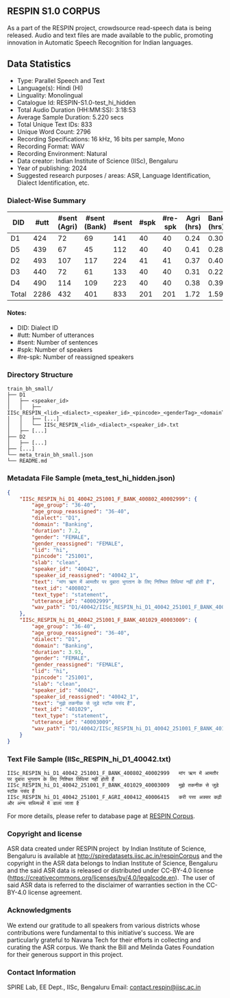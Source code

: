 ## RESPIN S1.0 CORPUS ##

As a part of the RESPIN project, crowdsource read-speech data is being released. Audio and text files
are made available to the public, promoting innovation in Automatic Speech Recognition for Indian languages.

## Data Statistics ##

- Type: Parallel Speech and Text
- Language(s): Hindi (HI)
- Linguality: Monolingual
- Catalogue Id: RESPIN-S1.0-test_hi_hidden
- Total Audio Duration (HH:MM:SS): 3:18:53
- Average Sample Duration: 5.220 secs
- Total Unique Text IDs: 833
- Unique Word Count: 2796
- Recording Specifications: 16 kHz, 16 bits per sample, Mono
- Recording Format: WAV
- Recording Environment: Natural
- Data creator: Indian Institute of Science (IISc), Bengaluru
- Year of publishing: 2024
- Suggested research purposes / areas: ASR, Language Identification, Dialect Identification, etc.

### Dialect-Wise Summary ###
| DID   | #utt | #sent (Agri) | #sent (Bank) | #sent | #spk | #re-spk | Agri (hrs) | Bank (hrs) | Total (hrs) |
|-------|------|--------------|--------------|-------|------|---------|------------|------------|-------------|
| D1 | 424 | 72 | 69 | 141 | 40 | 40 | 0.24 | 0.30 | 0.54 |
| D5 | 439 | 67 | 45 | 112 | 40 | 40 | 0.41 | 0.28 | 0.69 |
| D2 | 493 | 107 | 117 | 224 | 41 | 41 | 0.37 | 0.40 | 0.78 |
| D3 | 440 | 72 | 61 | 133 | 40 | 40 | 0.31 | 0.22 | 0.53 |
| D4 | 490 | 114 | 109 | 223 | 40 | 40 | 0.38 | 0.39 | 0.78 |
| Total | 2286 | 432 | 401 | 833 | 201 | 201 | 1.72 | 1.59 | 3.31 |



#### Notes:
- DID: Dialect ID
- #utt: Number of utterances
- #sent: Number of sentences
- #spk: Number of speakers
- #re-spk: Number of reassigned speakers

### Directory Structure ###
```
train_bh_small/
├── D1
│   ├── <speaker_id>
│   │   ├── IISc_RESPIN_<lid>_<dialect>_<speaker_id>_<pincode>_<genderTag>_<domainTag>_<text_id>_<uttid>.wav
│   │   ├── [...]
│   │   └── IISc_RESPIN_<lid>_<dialect>_<speaker_id>.txt
│   ├── [...]
├── D2
│   ├── [...]
├── [...]
└── meta_train_bh_small.json
└── README.md
```

### Metadata File Sample (meta_test_hi_hidden.json) ###

```json
{
    "IISc_RESPIN_hi_D1_40042_251001_F_BANK_400802_40002999": {
        "age_group": "36-40",
        "age_group_reassigned": "36-40",
        "dialect": "D1",
        "domain": "Banking",
        "duration": 7.2,
        "gender": "FEMALE",
        "gender_reassigned": "FEMALE",
        "lid": "hi",
        "pincode": "251001",
        "slab": "clean",
        "speaker_id": "40042",
        "speaker_id_reassigned": "40042_1",
        "text": "मांग ऋण में आमतौर पर दुबारा भुगतान के लिए निश्चित तिथियां नहीं होती हैं",
        "text_id": "400802",
        "text_type": "statement",
        "utterance_id": "40002999",
        "wav_path": "D1/40042/IISc_RESPIN_hi_D1_40042_251001_F_BANK_400802_40002999.wav"
    },
    "IISc_RESPIN_hi_D1_40042_251001_F_BANK_401029_40003009": {
        "age_group": "36-40",
        "age_group_reassigned": "36-40",
        "dialect": "D1",
        "domain": "Banking",
        "duration": 3.93,
        "gender": "FEMALE",
        "gender_reassigned": "FEMALE",
        "lid": "hi",
        "pincode": "251001",
        "slab": "clean",
        "speaker_id": "40042",
        "speaker_id_reassigned": "40042_1",
        "text": "मुझे तकनीक से जुड़े स्टॉक पसंद हैं",
        "text_id": "401029",
        "text_type": "statement",
        "utterance_id": "40003009",
        "wav_path": "D1/40042/IISc_RESPIN_hi_D1_40042_251001_F_BANK_401029_40003009.wav"
    }
}
```

### Text File Sample (IISc_RESPIN_hi_D1_40042.txt) ###
```
IISc_RESPIN_hi_D1_40042_251001_F_BANK_400802_40002999	मांग ऋण में आमतौर पर दुबारा भुगतान के लिए निश्चित तिथियां नहीं होती हैं
IISc_RESPIN_hi_D1_40042_251001_F_BANK_401029_40003009	मुझे तकनीक से जुड़े स्टॉक पसंद हैं
IISc_RESPIN_hi_D1_40042_251001_F_AGRI_400412_40006415	करी पत्ता अक्सर कढ़ी और अन्य सब्ज्यिओं में डाला जाता है
```

For more details, please refer to database page at [RESPIN Corpus](http://spiredatasets.iisc.ac.in/respinCorpus).

### Copyright and license ###

ASR data created under RESPIN project  by Indian Institute of Science, Bengaluru is available
at http://spiredatasets.iisc.ac.in/respinCorpus and the copyright in the ASR data belongs to
Indian Institute of Science, Bengaluru and the said ASR data is released or distributed under
CC-BY-4.0 license (https://creativecommons.org/licenses/by/4.0/legalcode.en).  The user of
said ASR data is referred to the disclaimer of warranties section in the CC-BY-4.0 license
agreement.


### Acknowledgments ###

We extend our gratitude to all speakers from various districts whose contributions were fundamental to this initiative's success.
We are particularly grateful to Navana Tech for their efforts in collecting and curating the ASR corpus.
We thank the Bill and Melinda Gates Foundation for their generous support in this project.

### Contact Information ###

SPIRE Lab, EE Dept., IISc, Bengaluru
Email: contact.respin@iisc.ac.in